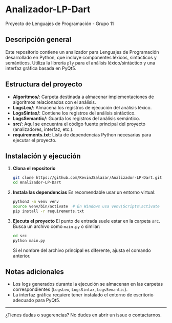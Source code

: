 # Analizador-LP-Dart

Proyecto de Lenguajes de Programación - Grupo 11

## Descripción general

Este repositorio contiene un analizador para Lenguajes de Programación desarrollado en Python, que incluye componentes léxicos, sintácticos y semánticos. Utiliza la librería `ply` para el análisis léxico/sintáctico y una interfaz gráfica basada en PyQt5.

## Estructura del proyecto

- **Algoritmos/**: Carpeta destinada a almacenar implementaciones de algoritmos relacionados con el análisis.
- **LogsLex/**: Almacena los registros de ejecución del análisis léxico.
- **LogsSintax/**: Contiene los registros del análisis sintáctico.
- **LogsSemantic/**: Guarda los registros del análisis semántico.
- **src/**: Aquí se encuentra el código fuente principal del proyecto (analizadores, interfaz, etc.).
- **requirements.txt**: Lista de dependencias Python necesarias para ejecutar el proyecto.

## Instalación y ejecución

1. **Clona el repositorio**
   ```sh
   git clone https://github.com/KevinJSalazar/Analizador-LP-Dart.git
   cd Analizador-LP-Dart
   ```

2. **Instala las dependencias**
   Es recomendable usar un entorno virtual:
   ```sh
   python3 -m venv venv
   source venv/bin/activate  # En Windows usa venv\Scripts\activate
   pip install -r requirements.txt
   ```

3. **Ejecuta el proyecto**
   El punto de entrada suele estar en la carpeta `src`. Busca un archivo como `main.py` o similar:
   ```sh
   cd src
   python main.py
   ```
   Si el nombre del archivo principal es diferente, ajusta el comando anterior.

## Notas adicionales

- Los logs generados durante la ejecución se almacenan en las carpetas correspondientes (`LogsLex`, `LogsSintax`, `LogsSemantic`).
- La interfaz gráfica requiere tener instalado el entorno de escritorio adecuado para PyQt5.

---

¿Tienes dudas o sugerencias? No dudes en abrir un issue o contactarnos.
